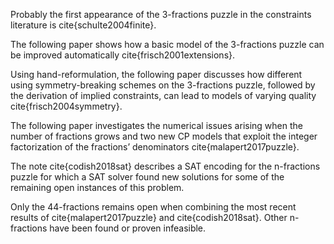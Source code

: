 Probably the first appearance of the 3-fractions puzzle in the
constraints literature is cite{schulte2004finite}.

The following paper shows how a basic model of the 3-fractions puzzle can be
improved automatically cite{frisch2001extensions}.

Using hand-reformulation, the following paper discusses how different
using symmetry-breaking schemes on the 3-fractions puzzle, followed by
the derivation of implied constraints, can lead to models of varying
quality cite{frisch2004symmetry}.

The following paper investigates the numerical issues arising when the number of fractions grows and two new CP models that exploit the integer factorization of the fractions’ denominators cite{malapert2017puzzle}.

The note cite{codish2018sat} describes a SAT encoding for the n-fractions puzzle for which a SAT solver found new solutions for some of the remaining open instances of this problem. 

Only the 44-fractions remains open when combining the most recent results of cite{malapert2017puzzle} and cite{codish2018sat}. 
Other n-fractions have been found or proven infeasible.

